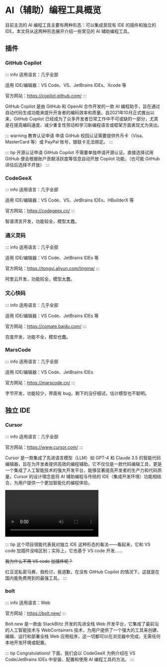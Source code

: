 # AI（辅助）编程工具概览

目前主流的 AI 编程工具主要有两种形态：可以集成至现有 IDE 的插件和独立的 IDE。本文将从这两种形态展开介绍一些常见的 AI 辅助编程工具。

## 插件

### GitHub Copilot <Badge type="tip" text="推荐" /> <Badge type="warning" text="闭源" /> <Badge type="warning" text="收费" /> <Badge type="tip" text="教育用途免费" /> <Badge type="tip" text="开源用途免费" /> <Badge type="warning" text="需申请认证" />

::: info
适用语言：几乎全部

适用 IDE/编辑器：VS Code、VS、JetBrains IDEs、Xcode 等

官方网站：https://copilot.github.com/
:::

GitHub Copilot 是由 GitHub 和 OpenAI 合作开发的一款 AI 编程助手，旨在通过自动代码生成功能来提升开发者的编码效率和质量。自2021年10月正式推出以来，GitHub Copilot 已经成为了众多开发者日常工作中不可或缺的一部分，尤其是在提高编码速度、减少重复性劳动和学习新编程语言或框架方面表现尤为突出。

::: warning 教育认证申请
申请 GitHub 校园认证需要提供外币卡（Visa、MasterCard 等）或 PayPal 账号，银联卡无法绑定。
:::

::: tip 开源认证申请
GitHub Copilot 不需要单独申请开源认证。直接选择试用 GitHub 便会根据账户贡献活跃度等信息自动开放 Copilot 功能。（也可能 GitHub 评估后选择不开放）
:::

### CodeGeeX <Badge type="danger" text="不推荐" /> <Badge type="tip" text="开源" /> <Badge type="tip" text="免费" />

::: info
适用语言：几乎全部

适用 IDE/编辑器：VS Code、VS、JetBrains IDEs、HBuilderX 等

官方网站：https://codegeex.cn/
:::

智谱清言开发，功能较全，模型太蠢。

### 通义灵码 <Badge type="danger" text="不推荐" /> <Badge type="tip" text="开源" /> <Badge type="tip" text="免费" />

::: info
适用语言：几乎全部

适用 IDE/编辑器：VS Code、JetBrains IDEs 等

官方网站：https://tongyi.aliyun.com/lingma/
:::

阿里云开发，功能较全，模型太蠢。

### 文心快码 <Badge type="danger" text="不推荐" /> <Badge type="warning" text="闭源" /> <Badge type="tip" text="免费" />

::: info
适用语言：几乎全部

适用 IDE/编辑器：VS Code、JetBrains IDEs 等

官方网站：https://comate.baidu.com/
:::

百度开发，功能不全，模型也蠢。

### MarsCode <Badge type="warning" text="闭源" /> <Badge type="tip" text="免费" />

::: info
适用语言：几乎全部

适用 IDE/编辑器：VS Code、JetBrains IDEs

官方网站：https://marscode.cn/
:::

字节开发，功能较少，界面有 bug，剩下的没仔细试，估计模型也不聪明。

## 独立 IDE

### Cursor <Badge type="tip" text="推荐" /> <Badge type="warning" text="闭源" /> <Badge type="tip" text="基础免费" />

::: info
适用语言：几乎全部

官方网站：https://www.cursor.com/
:::

Cursor 是一款集成了先进语言模型（LLM）如 GPT-4 和 Claude 3.5 的智能代码编辑器，旨在为开发者提供高效的编程辅助。它不仅仅是一款代码编辑工具，更是一个集成了人工智能技术的强大开发平台，能够显著提高开发者的生产力和代码质量。Cursor 的设计理念是将 AI 辅助编程与传统的 IDE（集成开发环境）功能相结合，为用户提供一个更加智能化的编程体验。

<video src="./overview/cursor.mp4" controls></video>

::: tip
这个项目很能代表我对独立 IDE 这种形态的看法——看起来，它和 VS code 加插件没啥区别；实际上，它也基于 VS code 开发……

~~我为什么不用 VS code 加插件呢？~~

红豆泥私密马赛，我检讨，我道歉，在没有 GitHub Copilot 的情况下，这就是在国内能免费用到的最强工具。
:::

### bolt <Badge type="warning" text="闭源" /> <Badge type="tip" text="基础免费" />

::: info
适用语言：Web

官方网站：https://bolt.new/
:::

Bolt.new 是一款由 StackBlitz 开发的先进全栈 Web 开发平台，它集成了最前沿的人工智能技术与 WebContainers 技术，为用户提供了一个强大的工具来创建、编辑、运行和部署全栈 Web 应用程序，这一切都可以在浏览器中完成，无需任何本地开发环境或配置。

::: tip Congratulations!
下面，我们会以 CodeGeeX 为例介绍在 VS Code/JetBrains IDEs 中安装、配置和使用 AI 编程工具的方法。
:::
